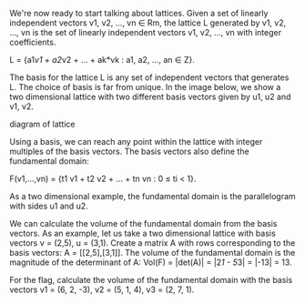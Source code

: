 We're now ready to start talking about lattices. Given a set of linearly independent vectors v1, v2, ..., vn ∈ Rm, the lattice L generated by v1, v2, ..., vn is the set of linearly independent vectors v1, v2, ..., vn with integer coefficients.

L = {a1*v1 + a2*v2 + ... + ak*vk : a1, a2, ..., an ∈ Z}.

The basis for the lattice L is any set of independent vectors that generates L. The choice of basis is far from unique. In the image below, we show a two dimensional lattice with two different basis vectors given by u1, u2 and v1, v2.


diagram of lattice



Using a basis, we can reach any point within the lattice with integer multiples of the basis vectors. The basis vectors also define the fundamental domain:

F(v1,...,vn) = {t1 v1 + t2 v2 + ... + tn vn : 0 ≤ ti < 1}.

As a two dimensional example, the fundamental domain is the parallelogram with sides u1 and u2.

We can calculate the volume of the fundamental domain from the basis vectors. As an example, let us take a two dimensional lattice with basis vectors v = (2,5), u = (3,1). Create a matrix A with rows corresponding to the basis vectors: A = [[2,5],[3,1]]. The volume of the fundamental domain is the magnitude of the determinant of A: Vol(F) = |det(A)| = |2*1 - 5*3| = |-13| = 13.

For the flag, calculate the volume of the fundamental domain with the basis vectors v1 = (6, 2, -3), v2 = (5, 1, 4), v3 = (2, 7, 1).
